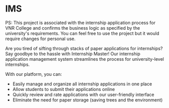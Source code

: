 # IMS

PS: This project is associated with the internship application process for VNR College and confirms the business logic as specified by the university's requirements. You can feel free to use the project but it would require changes for personal use.

Are you tired of sifting through stacks of paper applications for internships? Say goodbye to the hassle with Internship Master! Our internship application management system streamlines the process for university-level internships.

With our platform, you can:

- Easily manage and organize all internship applications in one place
- Allow students to submit their applications online
- Quickly review and rate applications with our user-friendly interface
- Eliminate the need for paper storage (saving trees and the environment)


<!-- <h1>Implementation Screenshots:</h1>

<img src="https://github.com/ZeroNP/IMS/blob/master/Screenshots/IMS-06-00.png" alt="imsscreenshot" />
<img src="https://github.com/ZeroNP/IMS/blob/master/Screenshots/IMS-03-33.png" alt="imsscreenshot" />
<img src="https://github.com/ZeroNP/IMS/blob/master/Screenshots/IMS-03-38.png" alt="imsscreenshot" />
<img src="https://github.com/ZeroNP/IMS/blob/master/Screenshots/IMS-03-41.png" alt="imsscreenshot" />
<img src="https://github.com/ZeroNP/IMS/blob/master/Screenshots/IMS-04-09.png" alt="imsscreenshot" />
<img src="https://github.com/ZeroNP/IMS/blob/master/Screenshots/IMS-04-23.png" alt="imsscreenshot" />
<img src="https://github.com/ZeroNP/IMS/blob/master/Screenshots/IMS-04-26.png" alt="imsscreenshot" />
<img src="https://github.com/ZeroNP/IMS/blob/master/Screenshots/IMS-04-28.png" alt="imsscreenshot" />
<img src="https://github.com/ZeroNP/IMS/blob/master/Screenshots/IMS-04-31.png" alt="imsscreenshot" />
<img src="https://github.com/ZeroNP/IMS/blob/master/Screenshots/IMS-04-35.png" alt="imsscreenshot" />
<img src="https://github.com/ZeroNP/IMS/blob/master/Screenshots/IMS-04-40.png" alt="imsscreenshot" />
<img src="https://github.com/ZeroNP/IMS/blob/master/Screenshots/IMS-04-44.png" alt="imsscreenshot" />
<img src="https://github.com/ZeroNP/IMS/blob/master/Screenshots/IMS-04-48.png" alt="imsscreenshot" />
<img src="https://github.com/ZeroNP/IMS/blob/master/Screenshots/IMS-05-11.png" alt="imsscreenshot" />
<img src="https://github.com/ZeroNP/IMS/blob/master/Screenshots/IMS-05-21.png" alt="imsscreenshot" />
<img src="https://github.com/ZeroNP/IMS/blob/master/Screenshots/IMS-05-24.png" alt="imsscreenshot" />
<img src="https://github.com/ZeroNP/IMS/blob/master/Screenshots/IMS-05-29.png" alt="imsscreenshot" />
<img src="https://github.com/ZeroNP/IMS/blob/master/Screenshots/IMS-05-35.png" alt="imsscreenshot" />
<img src="https://github.com/ZeroNP/IMS/blob/master/Screenshots/IMS-05-41.png" alt="imsscreenshot" />
<img src="https://github.com/ZeroNP/IMS/blob/master/Screenshots/IMS-06-17.png" alt="imsscreenshot" />
<img src="https://github.com/ZeroNP/IMS/blob/master/Screenshots/IMS-06-21.png" alt="imsscreenshot" /> -->
